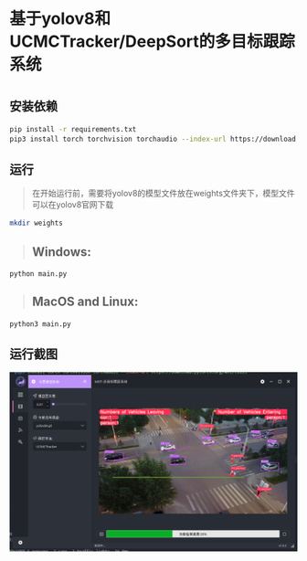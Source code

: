 # 基于yolov8和UCMCTracker/DeepSort的多目标跟踪系统
# 
## 安装依赖
```bash
pip install -r requirements.txt
pip3 install torch torchvision torchaudio --index-url https://download.pytorch.org/whl/cu121
```
## 运行
> 在开始运行前，需要将yolov8的模型文件放在weights文件夹下，模型文件可以在yolov8官网下载

```bash
mkdir weights
```

> ## **Windows**:
```console
python main.py
```
> ## **MacOS and Linux**:
```console
python3 main.py
```

## 运行截图
![image](./images/result.png)



